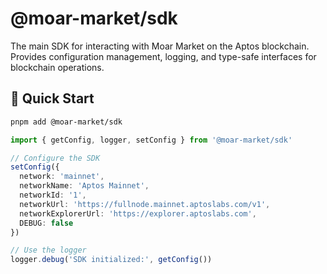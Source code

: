 # @moar-market/sdk

The main SDK for interacting with Moar Market on the Aptos blockchain.
Provides configuration management, logging, and type-safe interfaces
for blockchain operations.

## 🚀 Quick Start

```bash
pnpm add @moar-market/sdk
```

```typescript
import { getConfig, logger, setConfig } from '@moar-market/sdk'

// Configure the SDK
setConfig({
  network: 'mainnet',
  networkName: 'Aptos Mainnet',
  networkId: '1',
  networkUrl: 'https://fullnode.mainnet.aptoslabs.com/v1',
  networkExplorerUrl: 'https://explorer.aptoslabs.com',
  DEBUG: false
})

// Use the logger
logger.debug('SDK initialized:', getConfig())
